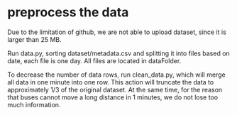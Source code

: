 # preprocess the data

Due to the limitation of github, we are not able to upload dataset, since it is larger than 25 MB.

Run data.py, sorting dataset/metadata.csv and splitting it into files based on date, each file is one day. All files are located in dataFolder.

To decrease the number of data rows, run clean_data.py, which will merge all data in one minute into one row. This action will truncate the data to approximately 1/3 of the original dataset. At the same time, for the reason that buses cannot move a long distance in 1 minutes, we do not lose too much information.
